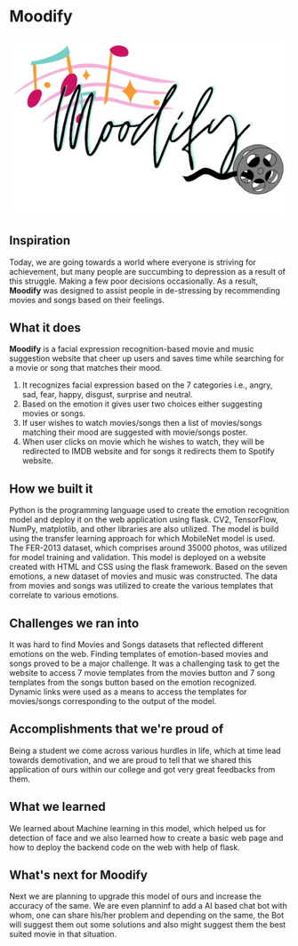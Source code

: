 # Moodify 	
![image](https://github.com/Atharva-D/Assignment-Submission/blob/main/Moodify_Thumbnail.jpeg) 
<!-- ![image]("https://github.com/Atharva-D/Assignment-Submission/blob/main/Moodify_Thumbnail.jpeg")
 -->
## Inspiration
Today, we are going towards a world where everyone is striving for achievement, but many people are succumbing to depression as a result of this struggle. Making a few poor decisions occasionally. As a result, **Moodify** was designed to assist people in de-stressing by recommending movies and songs based on their feelings.
## What it does
**Moodify** is a facial expression recognition-based movie and music suggestion website that cheer up users and saves time while searching for a movie or song that matches their mood.
1. It recognizes facial expression based on the 7 categories i.e., angry, sad, fear, happy, disgust, surprise and neutral.
2. Based on the emotion it gives user two choices  either suggesting movies or songs.
3. If user wishes to watch movies/songs then a list of movies/songs matching their mood are suggested with movie/songs poster.
4. When user clicks on movie which he wishes to watch, they will be redirected to IMDB website and for songs it redirects them to Spotify website.
## How we built it
Python is the programming language used to create the emotion recognition model and deploy it on the web application using flask. CV2, TensorFlow, NumPy, matplotlib, and other libraries are also utilized. The model is build using the transfer learning approach for which MobileNet model is used. The FER-2013 dataset, which comprises around 35000 photos, was utilized for model training and validation. This model is deployed on a website created with HTML and CSS using the flask framework. Based on the seven emotions, a new dataset of movies and music was constructed. The data from movies and songs was utilized to create the various templates that correlate to various emotions. 
## Challenges we ran into
It was hard to find Movies and Songs datasets that reflected different emotions on the web. Finding templates of emotion-based movies and songs proved to be a major challenge. It was a challenging task to get the website to access 7 movie templates from the movies button and 7 song templates from the songs button based on the emotion recognized. Dynamic links were used as a means to access the templates for movies/songs corresponding to the output of the model.
## Accomplishments that we're proud of
Being a student we come across various hurdles in life, which at time lead towards demotivation, and we are proud to tell that we shared this application of ours within our college and got very great feedbacks from them. 
## What we learned
We learned about Machine learning in this model, which helped us for detection of face and we also learned how to create a basic web page and how to deploy the backend code on the web with help of flask. 
## What's next for Moodify
Next we are planning to upgrade this model of ours and increase the accuracy of the same. We are even planninf to add a AI based chat bot with whom, one can share his/her problem and depending on the same, the Bot will suggest them out some solutions and also might suggest them the best suited movie in that situation. 
